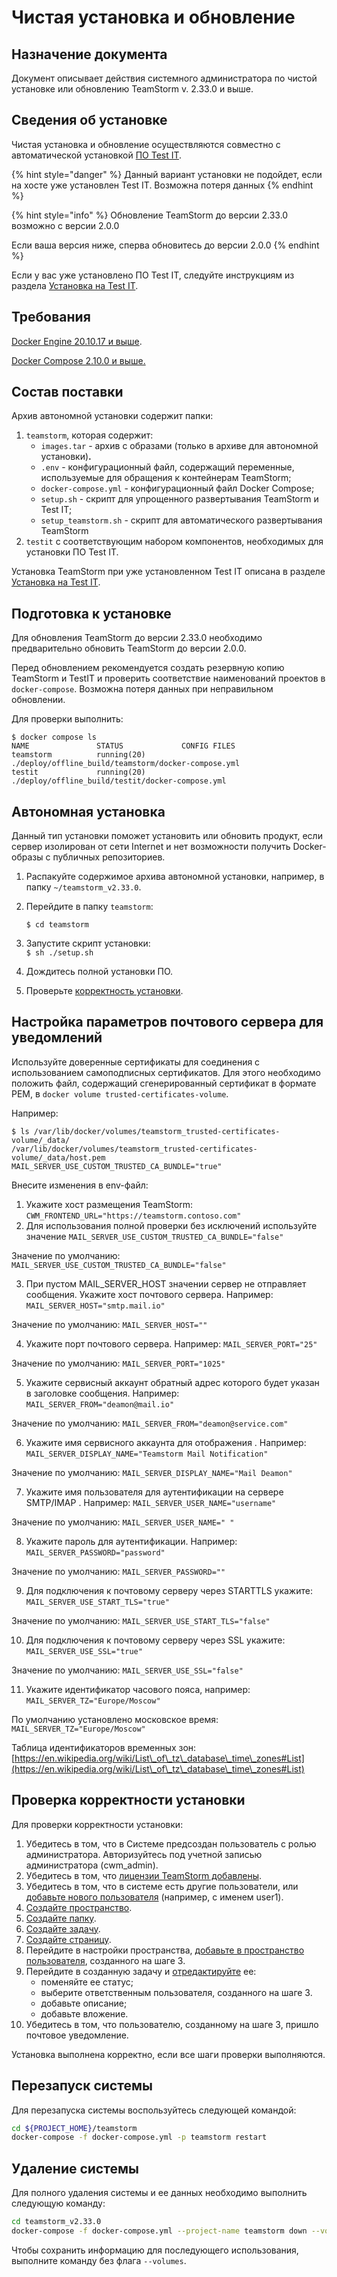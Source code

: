 # Чистая установка и обновление

## Назначение документа

Документ описывает действия системного администратора по чистой установке или обновлению TeamStorm v. 2.33.0 и выше.

## Сведения об установке

Чистая установка и обновление осуществляются совместно с автоматической установкой [ПО Test IT](https://testit.software/versions/).

{% hint style="danger" %}
Данный вариант установки не подойдет, если на хосте уже установлен Test IT. Возможна потеря данных
{% endhint %}

{% hint style="info" %}
Обновление TeamStorm до версии 2.33.0 возможно с версии 2.0.0&#x20;

Если ваша версия ниже, сперва обновитесь до версии 2.0.0
{% endhint %}

Если у вас уже установлено ПО Test IT, следуйте инструкциям из раздела [Установка на Test IT](https://docs.teamstorm.io/rukovodstva/rukovodstvo-sistemnogo-administratora-teamstorm/versiya-2.33.0/ustanovka-na-test-it).

## **Требования**

​[Docker Engine 20.10.17 и выше](https://docs.docker.com/engine).

[Docker Compose 2.10.0 и выше.](https://docs.docker.com/compose)

## **Состав поставки**

Архив автономной установки содержит папки:

1. `teamstorm`, которая содержит:
   * `images.tar` - архив с образами (только в архиве для автономной установки)**.**
   * `.env` - конфигурационный файл, содержащий переменные, используемые для обращения к контейнерам TeamStorm;
   * `docker-compose.yml` - конфигурационный файл Docker Compose;
   * `setup.sh` - скрипт для упрощенного развертывания TeamStorm и Test IT;
   * `setup_teamstorm.sh` - скрипт для автоматического развертывания TeamStorm
2. `testit` с соответствующим набором компонентов, необходимых для установки ПО Test IT.

Установка TeamStorm при уже установленном Test IT описана в разделе [Установка на Test IT](https://docs.teamstorm.io/rukovodstva/rukovodstvo-sistemnogo-administratora-teamstorm/versiya-2.33.0/ustanovka-na-test-it).

## Подготовка к установке

Для обновления TeamStorm до версии 2.33.0 необходимо предварительно обновить TeamStorm до версии 2.0.0.

Перед обновлением рекомендуется создать резервную копию TeamStorm и TestIT и проверить соответствие наименований проектов в `docker-compose`. Возможна потеря данных при неправильном обновлении.

Для проверки выполнить:

```
$ docker compose ls 
NAME               STATUS             CONFIG FILES 
teamstorm          running(20)        ./deploy/offline_build/teamstorm/docker-compose.yml 
testit             running(20)        ./deploy/offline_build/testit/docker-compose.yml
```

## **Автономная установка**

Данный тип установки поможет установить или обновить продукт, если сервер изолирован от сети Internet и нет возможности получить Docker-образы с публичных репозиториев.

1. Распакуйте содержимое архива автономной установки, например, в папку `~/teamstorm_v2.33.0`.
2.  Перейдите в папку `teamstorm`:

    &#x20;`$ cd teamstorm`
3. Запустите скрипт установки: \
   `$ sh ./setup.sh`
4. Дождитесь полной установки ПО.
5. Проверьте [корректность установки](https://docs.teamstorm.io/rukovodstva/rukovodstvo-sistemnogo-administratora-teamstorm/versiya-2.33.0/ustanovka-na-test-it#proverka-korrektnosti-ustanovki).&#x20;

## Настройка параметров почтового сервера для уведомлений

Используйте доверенные сертификаты для соединения с использованием самоподписных сертификатов. Для этого необходимо положить файл, содержащий сгенерированный сертификат в формате PEM, в `docker volume trusted-certificates-volume`.&#x20;

Например:

```
$ ls /var/lib/docker/volumes/teamstorm_trusted-certificates-volume/_data/
/var/lib/docker/volumes/teamstorm_trusted-certificates-volume/_data/host.pem
MAIL_SERVER_USE_CUSTOM_TRUSTED_CA_BUNDLE="true"
```

Внесите изменения в env-файл:

1. Укажите хост размещения TeamStorm: `CWM_FRONTEND_URL="https://teamstorm.contoso.com"`
2. Для использования полной проверки без исключений используйте значение `MAIL_SERVER_USE_CUSTOM_TRUSTED_CA_BUNDLE="false"`

&#x20;       Значение по умолчанию: `MAIL_SERVER_USE_CUSTOM_TRUSTED_CA_BUNDLE="false"`

3. При пустом MAIL\_SERVER\_HOST значении сервер не отправляет сообщения. Укажите хост почтового сервера. Например: `MAIL_SERVER_HOST="smtp.mail.io"`

&#x20;       Значение по умолчанию: `MAIL_SERVER_HOST=""`

4. Укажите порт почтового сервера. Например: `MAIL_SERVER_PORT="25"`

&#x20;       Значение по умолчанию: `MAIL_SERVER_PORT="1025"`

5. Укажите сервисный аккаунт обратный адрес которого будет указан в заголовке сообщения. Например: `MAIL_SERVER_FROM="deamon@mail.io"`

&#x20;       Значение по умолчанию: `MAIL_SERVER_FROM="deamon@service.com"`

6. Укажите имя сервисного аккаунта для отображения . Например: `MAIL_SERVER_DISPLAY_NAME="Teamstorm Mail Notification"`

&#x20;       Значение по умолчанию: `MAIL_SERVER_DISPLAY_NAME="Mail Deamon"`

7. Укажите имя пользователя для аутентификации на сервере SMTP/IMAP . Например: `MAIL_SERVER_USER_NAME="username"`

&#x20;       Значение по умолчанию: `MAIL_SERVER_USER_NAME=" "`

8. Укажите пароль для аутентификации. Например:  `MAIL_SERVER_PASSWORD="password"`

&#x20;       Значение по умолчанию: `MAIL_SERVER_PASSWORD=""`

9. Для подключения к почтовому серверу через STARTTLS укажите: `MAIL_SERVER_USE_START_TLS="true"`

&#x20;       Значение по умолчанию: `MAIL_SERVER_USE_START_TLS="false"`

10. &#x20;Для подключения к почтовому серверу через SSL укажите: `MAIL_SERVER_USE_SSL="true"`

&#x20;       Значение по умолчанию: `MAIL_SERVER_USE_SSL="false"`

11. Укажите идентификатор часового пояса, например: `MAIL_SERVER_TZ="Europe/Moscow"`

&#x20;       По умолчанию установлено московское время: `MAIL_SERVER_TZ="Europe/Moscow"`

&#x20;       Таблица идентификаторов временных зон:  [https://en.wikipedia.org/wiki/List\_of\_tz\_database\_time\_zones#List](https://en.wikipedia.org/wiki/List\_of\_tz\_database\_time\_zones#List)

## Проверка корректности установки

Для проверки корректности установки:

1. Убедитесь в том, что в Системе предсоздан пользователь с ролью администратора. Авторизуйтесь под учетной записью администратора (cwm\_admin).
2. Убедитесь в том, что [лицензии TeamStorm добавлены](../../../rukovodstvo-administratora-teamstorm-po-dobavleniyu-polzovatelei.md#prosmotr-informacii-o-licenziyakh).&#x20;
3. Убедитесь в том, что в системе есть другие пользователи, или [добавьте нового пользователя](../../../rukovodstvo-administratora-teamstorm-po-dobavleniyu-polzovatelei.md#dobavlenie-polzovatelei) (например, с именем user1).
4. [Создайте пространство](https://docs.teamstorm.io/rukovodstva/rukovodstvo-polzovatelya-teamstorm/rabota-s-prostranstvami/sozdanie-prostranstva).
5. [Создайте папку](https://docs.teamstorm.io/rukovodstva/rukovodstvo-polzovatelya-teamstorm/rabota-s-papkami/sozdanie-papok).
6. [Создайте задачу](https://docs.teamstorm.io/rukovodstva/rukovodstvo-polzovatelya-teamstorm/rabota-s-zadachami/sozdanie-zadachi).
7. [Создайте страницу](https://docs.teamstorm.io/rukovodstva/rukovodstvo-polzovatelya-teamstorm/rabota-s-razdelom-stranicy/sozdanie-stranicy).
8. Перейдите в настройки пространства, [добавьте в пространство пользователя](https://docs.teamstorm.io/rukovodstva/rukovodstvo-polzovatelya-teamstorm#dobavlenie-i-udalenie-polzovatelei-i-grupp-polzovatelei-v-prostranstve), созданного на шаге 3.
9. Перейдите в созданную задачу и [отредактируйте](https://docs.teamstorm.io/rukovodstva/rukovodstvo-polzovatelya-teamstorm/rabota-s-zadachami/redaktirovanie-zadachi) ее:
   * поменяйте ее статус;
   * выберите ответственным пользователя, созданного на шаге 3.
   * добавьте описание;
   * добавьте вложение.
10. Убедитесь в том, что пользователю, созданному на шаге 3, пришло почтовое уведомление.&#x20;

Установка выполнена корректно, если все шаги проверки выполняются.

## **Перезапуск системы**

Для перезапуска системы воспользуйтесь следующей командой:

```bash
cd ${PROJECT_HOME}/teamstorm
docker-compose -f docker-compose.yml -p teamstorm restart
```

## Удаление системы

Для полного удаления системы и ее данных необходимо выполнить следующую команду:

```bash
cd teamstorm_v2.33.0
docker-compose -f docker-compose.yml --project-name teamstorm down --volumes --timeout 120
```

Чтобы сохранить информацию для последующего использования, выполните команду без флага `--volumes`.
